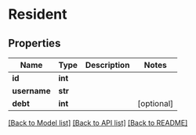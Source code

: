 # Resident

## Properties
Name | Type | Description | Notes
------------ | ------------- | ------------- | -------------
**id** | **int** |  | 
**username** | **str** |  | 
**debt** | **int** |  | [optional] 

[[Back to Model list]](../README.md#documentation-for-models) [[Back to API list]](../README.md#documentation-for-api-endpoints) [[Back to README]](../README.md)


